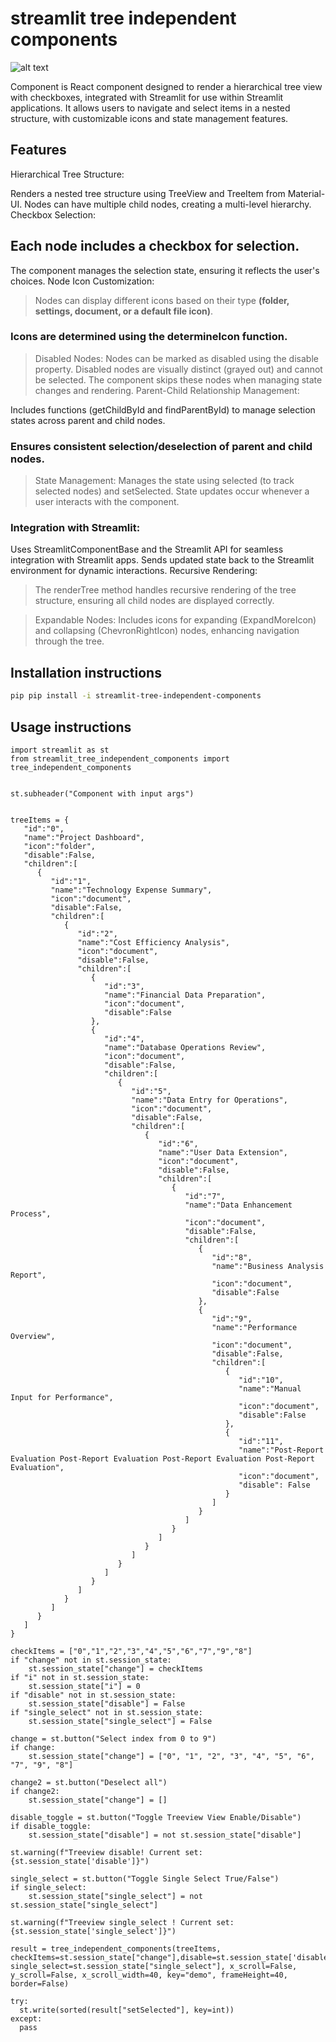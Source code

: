 # streamlit tree independent components

![alt text](src/Demo.jpg)

Component is React component designed to render a hierarchical tree view with checkboxes, integrated with Streamlit for use within Streamlit applications. It allows users to navigate and select items in a nested structure, with customizable icons and state management features.

## Features

Hierarchical Tree Structure:

Renders a nested tree structure using TreeView and TreeItem from Material-UI.
Nodes can have multiple child nodes, creating a multi-level hierarchy.
Checkbox Selection:

## Each node includes a checkbox for selection.

The component manages the selection state, ensuring it reflects the user's choices.
Node Icon Customization:

> Nodes can display different icons based on their type **(folder, settings, document, or a default file icon)**.

### Icons are determined using the determineIcon function.

> Disabled Nodes: Nodes can be marked as disabled using the disable property.
> Disabled nodes are visually distinct (grayed out) and cannot be selected.
> The component skips these nodes when managing state changes and rendering.
> Parent-Child Relationship Management:

Includes functions (getChildById and findParentById) to manage selection states across parent and child nodes.

### Ensures consistent selection/deselection of parent and child nodes.

> State Management: Manages the state using selected (to track selected nodes) and setSelected.
> State updates occur whenever a user interacts with the component.

### Integration with Streamlit:

Uses StreamlitComponentBase and the Streamlit API for seamless integration with Streamlit apps.
Sends updated state back to the Streamlit environment for dynamic interactions.
Recursive Rendering:

> The renderTree method handles recursive rendering of the tree structure, ensuring all child nodes are displayed correctly.

> Expandable Nodes: Includes icons for expanding (ExpandMoreIcon) and collapsing (ChevronRightIcon) nodes, enhancing navigation through the tree.

## Installation instructions

```sh
pip pip install -i streamlit-tree-independent-components
```

## Usage instructions

```
import streamlit as st
from streamlit_tree_independent_components import tree_independent_components


st.subheader("Component with input args")


treeItems = {
   "id":"0",
   "name":"Project Dashboard",
   "icon":"folder",
   "disable":False,
   "children":[
      {
         "id":"1",
         "name":"Technology Expense Summary",
         "icon":"document",
         "disable":False,
         "children":[
            {
               "id":"2",
               "name":"Cost Efficiency Analysis",
               "icon":"document",
               "disable":False,
               "children":[
                  {
                     "id":"3",
                     "name":"Financial Data Preparation",
                     "icon":"document",
                     "disable":False
                  },
                  {
                     "id":"4",
                     "name":"Database Operations Review",
                     "icon":"document",
                     "disable":False,
                     "children":[
                        {
                           "id":"5",
                           "name":"Data Entry for Operations",
                           "icon":"document",
                           "disable":False,
                           "children":[
                              {
                                 "id":"6",
                                 "name":"User Data Extension",
                                 "icon":"document",
                                 "disable":False,
                                 "children":[
                                    {
                                       "id":"7",
                                       "name":"Data Enhancement Process",
                                       "icon":"document",
                                       "disable":False,
                                       "children":[
                                          {
                                             "id":"8",
                                             "name":"Business Analysis Report",
                                             "icon":"document",
                                             "disable":False
                                          },
                                          {
                                             "id":"9",
                                             "name":"Performance Overview",
                                             "icon":"document",
                                             "disable":False,
                                             "children":[
                                                {
                                                   "id":"10",
                                                   "name":"Manual Input for Performance",
                                                   "icon":"document",
                                                   "disable":False
                                                },
                                                {
                                                   "id":"11",
                                                   "name":"Post-Report Evaluation Post-Report Evaluation Post-Report Evaluation Post-Report Evaluation",
                                                   "icon":"document",
                                                   "disable": False
                                                }
                                             ]
                                          }
                                       ]
                                    }
                                 ]
                              }
                           ]
                        }
                     ]
                  }
               ]
            }
         ]
      }
   ]
}

checkItems = ["0","1","2","3","4","5","6","7","9","8"]
if "change" not in st.session_state:
    st.session_state["change"] = checkItems
if "i" not in st.session_state:
    st.session_state["i"] = 0
if "disable" not in st.session_state:
    st.session_state["disable"] = False
if "single_select" not in st.session_state:
    st.session_state["single_select"] = False

change = st.button("Select index from 0 to 9")
if change:
    st.session_state["change"] = ["0", "1", "2", "3", "4", "5", "6", "7", "9", "8"]

change2 = st.button("Deselect all")
if change2:
    st.session_state["change"] = []

disable_toggle = st.button("Toggle Treeview View Enable/Disable")
if disable_toggle:
    st.session_state["disable"] = not st.session_state["disable"]

st.warning(f"Treeview disable! Current set: {st.session_state['disable']}")

single_select = st.button("Toggle Single Select True/False")
if single_select:
    st.session_state["single_select"] = not st.session_state["single_select"]

st.warning(f"Treeview single_select ! Current set: {st.session_state['single_select']}")

result = tree_independent_components(treeItems, checkItems=st.session_state["change"],disable=st.session_state['disable'], single_select=st.session_state["single_select"], x_scroll=False, y_scroll=False, x_scroll_width=40, key="demo", frameHeight=40, border=False)

try:
  st.write(sorted(result["setSelected"], key=int))
except:
  pass

```
